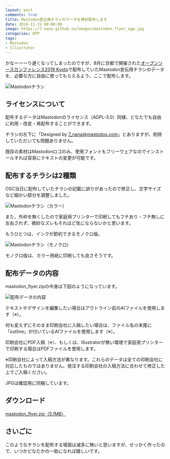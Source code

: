 ```yaml
---
layout: post
comments: true
title: Mastodon宣伝用チラシのデータを無料配布します
date: 2019-11-15 00:00:00
image: https://7-nana.github.io/images/mastodon_flyer_ogp.jpg
categories: DTP
tags:
- Mastodon
- Illustrator
---
```


かなーーーり遅くなってしまったのですが、8月に京都で開催された[オープンソースカンファレンス2019 Kyoto](https://www.ospn.jp/osc2019-kyoto/)で配布していたMastodon宣伝用チラシのデータを、必要な方に自由に使ってもらえるよう、ここで配布します。

![Mastodonチラシ](https://7-nana.github.io/images/mastodon_flyer_00.jpg)

## ライセンスについて

配布するデータはMastodonのライセンス（AGPL-3.0）同様、どなたでも自由に利用・改変・再配布することができます。

チラシの左下に「Designed by 7_nana@mastodos.com」とありますが、削除していただいても問題ありません。

既存の素材はMastodonロゴのみ、使用フォントもフリーウェアなのでインストールすれば容易にテキストの変更が可能です。

## 配布するチラシは2種類

OSC当日に配布していたチラシの記載に誤りがあったので修正し、文字サイズなど細かい部分を調整しました。

![Mastodonチラシ（カラー）](https://7-nana.github.io/images/mastodon_flyer_01.jpg)

また、外枠を無くしたので家庭用プリンターで印刷してもフチあり・フチ無しに左右されず、微妙なズレもそれほど気にならないかと思います。

もうひとつは、インクが節約できるモノクロ版。

![Mastodonチラシ（モノクロ）](https://7-nana.github.io/images/mastodon_flyer_02.jpg)

モノクロ版は、カラー用紙に印刷しても良さそうです。

## 配布データの内容

mastodon_flyer.zipの中身は下図のようになっています。

![配布データの内容](https://7-nana.github.io/images/mastodon_flyer_03.jpg)

テキストやデザインを編集したい場合はアウトライン前のAIファイルを使用します（※）。

何も変えずにそのまま印刷会社に入稿したい場合は、ファイル名の末尾に「outline」が付いているAIファイルを使用します（※）。

印刷会社にPDF入稿（※）、もしくは、Illustratorが無い環境で家庭用プリンターで印刷する場合はPDFファイルを使用します。

※印刷会社によって入稿方法が異なります。これらのデータは全ての印刷会社に対応したものではありません。発注する印刷会社の入稿方法に合わせて修正した上でご入稿ください。

JPGは確認用に同梱しています。

## ダウンロード

[mastodon_flyer.zip（5.1MB）](https://7-nana.github.io/images/mastodon_flyer.zip)

## さいごに

このようなチラシを配布する場面は滅多に無いと思いますが、せっかく作ったので、いつかどなたかの一助になれば嬉しいです。
